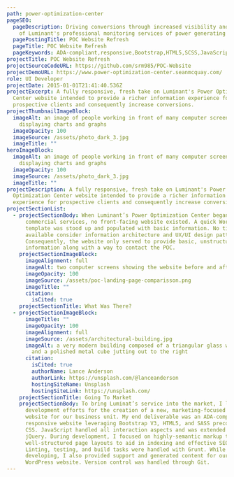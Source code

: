 ```yaml
---
path: power-optimization-center
pageSEO:
  pageDescription: Driving conversions through increased visibility and marketing
    of Luminant's professional monitoring services of power generating stations.
  pagePostingTitle: POC Website Refresh
  pageTitle: POC Website Refresh
  pageKeywords: ADA-compliant,responsive,Bootstrap,HTML5,SCSS,JavaScript,jQuery,SEO,Linting,testing,Grunt,WordPress,Git
projectTitle: POC Website Refresh
projectSourceCodeURL: https://github.com/srm985/POC-Website
projectDemoURL: https://www.power-optimization-center.seanmcquay.com/
role: UI Developer
projectDate: 2015-01-01T21:41:40.536Z
projectExcerpt: A fully responsive, fresh take on Luminant's Power Optimization
  Center website intended to provide a richer information experience for
  prospective clients and consequently increase conversions.
projectThumbnailImageBlock:
  imageAlt: an image of people working in front of many computer screens
    displaying charts and graphs
  imageOpacity: 100
  imageSource: /assets/photo_dark_3.jpg
  imageTitle: ""
heroImageBlock:
  imageAlt: an image of people working in front of many computer screens
    displaying charts and graphs
  imageOpacity: 100
  imageSource: /assets/photo_dark_3.jpg
  imageTitle: ""
projectDescription: A fully responsive, fresh take on Luminant's Power
  Optimization Center website intended to provide a richer information
  experience for prospective clients and consequently increase conversions.
projectSectionList:
  - projectSectionBody: When Luminant’s Power Optimization Center began offering
      commercial services, no front-facing website existed. A quick WordPress
      template was stood up and populated with basic information. No time was
      available consider information architecture and UX/UI design patterns.
      Consequently, the website only served to provide basic, unstructured
      information along with a way to contact the POC.
    projectSectionImageBlock:
      imageAlignment: full
      imageAlt: two computer screens showing the website before and after coding changes
      imageOpacity: 100
      imageSource: /assets/poc-landing-page-comparisson.png
      imageTitle: ""
      citation:
        isCited: true
    projectSectionTitle: What Was There?
  - projectSectionImageBlock:
      imageTitle: ""
      imageOpacity: 100
      imageAlignment: full
      imageSource: /assets/architectural-building.jpg
      imageAlt: a very modern building composed of a triangular glass wall on the left
        and a polished metal cube jutting out to the right
      citation:
        isCited: true
        authorName: Lance Anderson
        authorLink: https://unsplash.com/@lanceanderson
        hostingSiteName: Unsplash
        hostingSiteLink: https://unsplash.com/
    projectSectionTitle: Going To Market
    projectSectionBody: To bring Luminat’s service into the market, I led design and
      development efforts for the creation of a new, marketing-focused static
      website for our business unit. My end deliverable was an ADA-compliant,
      responsive website leveraging Bootstrap V3, HTML5, and SASS precompiled to
      CSS. JavaScript handled all interaction aspects and was extended by
      jQuery. During development, I focused on highly-semantic markup tags and
      well-structured page layouts to aid in indexing and effective SEO.
      Linting, testing, and build tasks were handled with Grunt. While
      developing, I also provided support and generated content for our legacy
      WordPress website. Version control was handled through Git.
---
```

